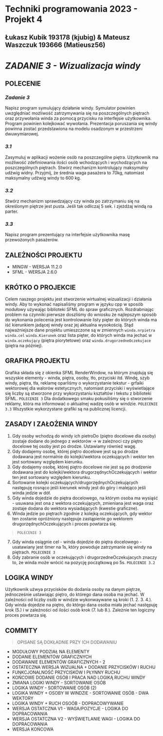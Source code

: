 # Techniki programowania 2023 - Projekt 4
## Łukasz Kubik 193178 (kjubig) & Mateusz Waszczuk 193666 (Matieusz56)

# _ZADANIE 3 - Wizualizacja windy_

## POLECENIE
### _Zadanie 3_
Napisz program symulujący działanie windy. Symulator powinien uwzględniać możliwość zatrzymywania się na poszczególnych piętrach oraz przywołania winda za pomocą przycisku na interfejsie użytkownika. Program powinien kolejkować wywołania. Prezentacja poruszania się windy powinna zostać przedstawiona na modelu osadzonym w przestrzeni dwuwymiarowej.
### _3.1_
Zasymuluj w aplikacji wożenie osób na poszczególne piętra. Użytkownik ma możliwość zdefiniowania ilości osób wchodzących i wychodzących na poszczególnych piętrach. Stwórz mechanizm kontrolujący maksymalny udźwig widny. Przyjmij, że średnia waga pasażera to 70kg, natomiast maksymalny udźwig windy to 600 kg.
### _3.2_
Stwórz mechanizm sprawdzający czy winda po zatrzymaniu się na określonym piętrze jest pusta. Jeśli tak odliczaj 5 sek. i zjeżdżaj windą na parter.
### _3.3_
Napisz program prezentujący na interfejsie użytkownika masę przewożonych pasażerów.

## ZALEŻNOŚCI PROJEKTU
- MINGW - WERSJA 11.2.0
- SFML - WERSJA 2.6.0
  
## KRÓTKO O PROJEKCIE
Celem naszego projektu jest stworzenie wirtualnej wizualizacji i działania windy. Aby to wykonać napisaliśmy program w języku cpp w sposób modułowy używając biblioteki SFML do spraw graficznych. Rozdrabniając problem na czynniki pierwsze doszliśmy do wniosku że najlepszym sposób do wykonania polecenia jest kontrolowanie listy pięter do których winda ma iść kierunkiem jadącej windy oraz jej aktualna wysokością. Stąd najważniejsze dane projektu umieszczone są w zmiennych ```winda.nrpietra``` ```winda.cel``` ```winda.Kierunek``` oraz lista pięter, do których winda ma jechać w ```winda.oczekujący``` (piętra piorytetowe) oraz ```winda.drugorzedneOczekujace``` (piętra na później).

## GRAFIKA PROJEKTU
Grafika składa się z okienka SFML RenderWindow, na którym znajdują się wszyskie elementy - winda, piętra, osoby, tło, przyciski itd. 
Windę, szyb windy, piętra, tła, reklamę oparliśmy o wykorzystanie tekstur - grfaiki wektorowej dla walorów estetycznych, natomiast przyciski i wyświetlające się liczby są stworzone przy wykorzystaniu kształtów i tekstu z biblioteki SFML. ```POLECENIE 3```
Dla dodatkowego smaku pokusiliśmy się o stworzenie reklamy, która ma informować o aktualnej wadzę osób w windzie. ```POLECENIE 3.3```
Wszystkie wykorzystane grafiki są na publicznej licencji. 

## ZASADY I ZAŁOŻENIA WINDY
 1. Gdy osoby wchodzą do windy ich pietroDo (piętro docelowe dla osoby) zostaje dodane do jednego z wektorów -> w zależnoci czy piętro docelowe tej osoby jest po drodze. Ustawiamy również wagę. 
 2. Gdy dodajemy osobę, której piętro docelowe jest są po drodze dodawana jest normalnie do kolejki/wektora oczekujących i wektor ten jest sortowany względem kierunku.
 3. Gdy dodajemy osobę, której piętro docelowe nie jest są po drodzenie dodawana jest do kolejki/wektora drugorzędnychOczekujących i wektor ten jest sortowany względem kierunku.
 4. Sortowanie kolejki oczekujących/drugorzędnychOczekujących następuję rosnąco jeśli kierunek windy jest do góry i malejąco jeśli winda jedzie w dół.
 5. Gdy winda dojedzie do piętra docelowego, na którym osoba ma wysiąść - usuwana jest ona z wektora oczekujących, zmieniana jest waga oraz zostaje dodana do wektora wysiadających (kwestie graficzne).
 6. Winda jedzie po piętrach zgodnie z kolejką oczekujących, gdy wektor ten zostanie opróżniony następuje zastąpienie go wektorem drugorzędnychOczekujących i proces powtarza się.
> ```POLECENIE 3```
7. Gdy winda osiągnie cel - winda dojedzie do piętra docelowego - usatawiany jest timer na 1s, który powoduje zatrzymanie się windy na piętrach. ```POLECENIE 3```
8. Gdy zabranie osób w oczekujących i drugorzedneOczekujacych znaczy to, że winda może wrócić na pozycję początkową po 5s. ```POLECENIE 3.2```
 
## LOGIKA WINDY
Użytkownik użwya przycisków do dodania osoby na danym piętrze, jednocześnie ustawiając piętro, do którego dana osoba ma jechać. W zależności od liczby osób w windzie wykonwaywane są kroki (1. 2. 3. 4.). Gdy winda dojedzie na piętro, do którgo dana osoba miała jechać następuję krok (5.) i w zależności od ilości osób krok (7. lub 8.). Zależnie ten logiczny proces powtarza się.
 
## COMMITY
> OPISANE SĄ DOKŁADNIE PRZY ICH DODAWANIU
- MODUŁOWY PODZIAŁ NA ELEMENTY
- DODANIE ELEMENTÓW GRAFICZNYCH
- DODAWANIE ELEMENTÓW GRAFICZNYCH - 2
- OSTATECZNA WERSJA WIZUALNA + DODANIE PRZYCISKÓW I RUCHU
- FUNKCJONALNOŚĆ PRZYCISKÓW I PŁYNNY RUCHU
- KOŃCOWE DODANIE OSÓB I PRACA NAD LOGIKĄ RUCHU WINDY
- ZMIANA LOGIKI WINDY - SORTOWANIE OSÓB
- LOGIKA WINDY - SORTOWANIE OSÓB (2)
- LOGIKA WINDY + OSOBY W WINDZIE - SORTOWANIE OSÓB - DWA WEKTORY
- LOGIKA WINDY + RUCH OSOÓB - DOPRACOWYWANIE
- WERSJA OSTATCZNA V1 - WAGA/POZYCJE - LOGIKA DO DOPRACOWANIA
- WERSJA OSTATCZNA V2 - WYŚWIETLANIE WAGI - LOGIKA DO DOPRACOWANIA
- WERSJA KOŃCOWA

